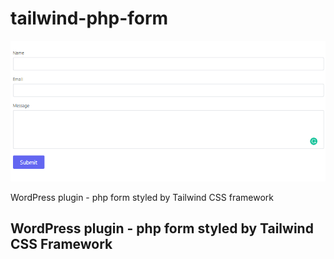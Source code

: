 # tailwind-php-form

![alt text](https://raw.githubusercontent.com/dezareo/tailwind-php-form/main/tailwind-php-form.png)

WordPress plugin - php form styled by Tailwind CSS framework

## WordPress plugin - php form styled by Tailwind CSS Framework



